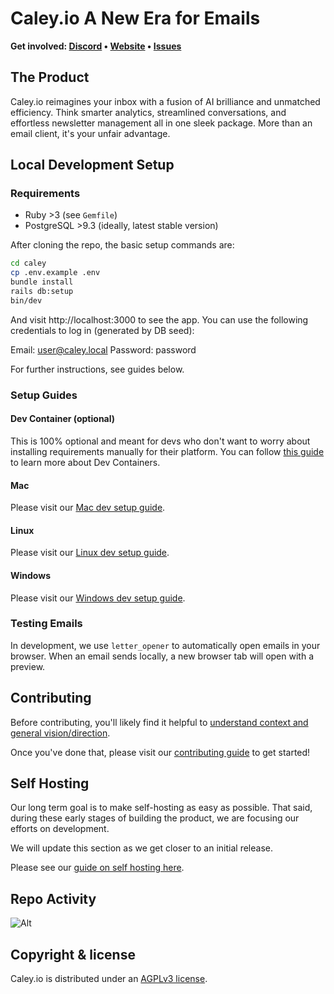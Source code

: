 # Caley.io A New Era for Emails

<b>Get involved: [Discord](https://discord.gg/4B6QWxv2) • [Website](https://caley.io) • [Issues](https://github.com/caley-io/caley/issues)</b>

## The Product

Caley.io reimagines your inbox with a fusion of AI brilliance and unmatched efficiency.
Think smarter analytics, streamlined conversations, and effortless newsletter management all in one sleek package. More than an email client,
it's your unfair advantage.

## Local Development Setup

### Requirements

- Ruby >3 (see `Gemfile`)
- PostgreSQL >9.3 (ideally, latest stable version)

After cloning the repo, the basic setup commands are:

```sh
cd caley
cp .env.example .env
bundle install
rails db:setup
bin/dev
```

And visit http://localhost:3000 to see the app. You can use the following credentials to log in (generated by DB seed):

Email: user@caley.local
Password: password

For further instructions, see guides below.

### Setup Guides

#### Dev Container (optional)

This is 100% optional and meant for devs who don't want to worry about installing requirements manually for their platform. You can follow [this guide](https://code.visualstudio.com/docs/devcontainers/containers) to learn more about Dev Containers.

#### Mac

Please visit our [Mac dev setup guide](https://github.com/caley-io/caley/wiki/Mac-Dev-Setup-Guide).

#### Linux

Please visit our [Linux dev setup guide](https://github.com/caley-io/caley/wiki/Linux-Dev-Setup-Guide).

#### Windows

Please visit our [Windows dev setup guide](https://github.com/caley-io/caley/wiki/Windows-Dev-Setup-Guide).

### Testing Emails

In development, we use `letter_opener` to automatically open emails in your browser. When an email sends locally, a new browser tab will open with a preview.

## Contributing

Before contributing, you'll likely find it helpful to [understand context and general vision/direction](https://github.com/caley-io/caley/wiki).

Once you've done that, please visit our [contributing guide](https://github.com/caley-io/caley/blob/main/CONTRIBUTING.md) to get started!

## Self Hosting

Our long term goal is to make self-hosting as easy as possible. That said, during these early stages of building the product, we are focusing our efforts on development.

We will update this section as we get closer to an initial release.

Please see our [guide on self hosting here](https://github.com/caley-io/caley/wiki/Self-Hosting-Setup-Guide).

## Repo Activity

![Alt](https://repobeats.axiom.co/api/embed/df98a3d367e25c3052772e6c00022da9cb393167.svg "Repobeats analytics image")

## Copyright & license

Caley.io is distributed under an [AGPLv3 license](https://github.com/caley-io/caley/blob/main/LICENSE).
